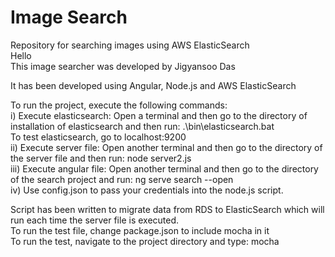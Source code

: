 # Image Search
Repository for searching images using AWS ElasticSearch      
Hello   
This image searcher was developed by Jigyansoo Das      

It has been developed using Angular, Node.js and AWS ElasticSearch   

To run the project, execute the following commands:   
  i) Execute elasticsearch: Open a terminal and then go to the directory of installation of elasticsearch and then run: .\bin\elasticsearch.bat   
     To test elasticsearch, go to localhost:9200   
  ii) Execute server file: Open another terminal and then go to the directory of the server file and then run: node server2.js   
  iii) Execute angular file: Open another terminal and then go to the directory of the search project and run: ng serve search --open    
  iv) Use config.json to pass your credentials into the node.js script. 
  
Script has been written to migrate data from RDS to ElasticSearch which will run each time the server file is executed.    
To run the test file, change package.json to include mocha in it    
To run the test, navigate to the project directory and type: mocha    
